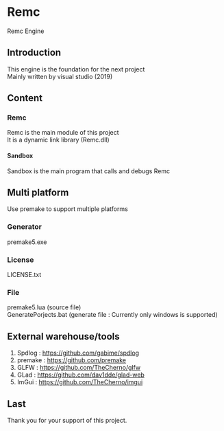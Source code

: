 # Remc
Remc Engine  
## Introduction
This engine is the foundation for the next project  
Mainly written by visual studio (2019)  
## Content
### Remc
Remc is the main module of this project  
It is a dynamic link library (Remc.dll)  
#### Sandbox
Sandbox is the main program that calls and debugs Remc  
## Multi platform
Use premake to support multiple platforms  
### Generator
premake5.exe  
### License
LICENSE.txt  
### File
premake5.lua (source file)  
GeneratePorjects.bat (generate file : Currently only windows is supported)  
## External warehouse/tools
1. Spdlog : https://github.com/gabime/spdlog  
2. premake : https://github.com/premake  
3. GLFW : https://github.com/TheCherno/glfw  
4. GLad : https://github.com/dav1dde/glad-web  
5. ImGui : https://github.com/TheCherno/imgui  
## Last
Thank you for your support of this project.  
